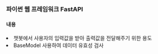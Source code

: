<h3>파이썬 웹 프레임워크 FastAPI</h3>
<h4>내용</h4>
<li>챗봇에서 사용자의 입력값을 받아 출력값을 전달해주기 위한 용도</li>
<li>BaseModel 사용하여 데이터 유효성 검사</li>
